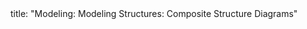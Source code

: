 <frontmatter>
title: "Modeling: Modeling Structures: Composite Structure Diagrams"
</frontmatter>

<include src="unit-inPage-asFlat.md" boilerplate />